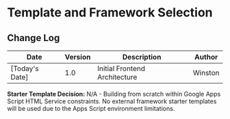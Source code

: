 # Template and Framework Selection

## Change Log
| Date | Version | Description | Author |
|------|---------|-------------|--------|
| [Today's Date] | 1.0 | Initial Frontend Architecture | Winston |

**Starter Template Decision:** N/A - Building from scratch within Google Apps Script HTML Service constraints. No external framework starter templates will be used due to the Apps Script environment limitations.
